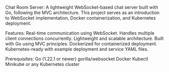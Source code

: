 Chat Room Server:
    A lightweight WebSocket-based chat server built with Go, following the MVC architecture. 
    This project serves as an introduction to WebSocket implementation,  Docker containerization,
    and Kubernetes deployment.

Features:
    Real-time communication using WebSocket.
    Handles multiple client connections concurrently.
    Lightweight and scalable architecture.
    Built with Go using MVC principles.
    Dockerized for containerized deployment.
    Kubernetes-ready with example deployment and service YAML files.

Prerequisites:
    Go (1.22.1 or newer)
    gorilla/websocket
    Docker
    Kubectl
    Minikube or any Kubernetes cluster